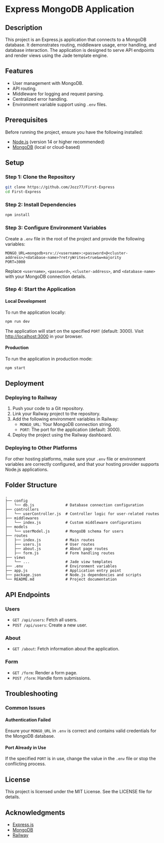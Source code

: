 # Express MongoDB Application

## Description
This project is an Express.js application that connects to a MongoDB database. It demonstrates routing, middleware usage, error handling, and database interaction. The application is designed to serve API endpoints and render views using the Jade template engine.

## Features
- User management with MongoDB.
- API routing.
- Middleware for logging and request parsing.
- Centralized error handling.
- Environment variable support using `.env` files.

## Prerequisites

Before running the project, ensure you have the following installed:
- [Node.js](https://nodejs.org/) (version 14 or higher recommended)
- [MongoDB](https://www.mongodb.com/) (local or cloud-based)

## Setup

### Step 1: Clone the Repository
```bash
git clone https://github.com/Jozz77/First-Express
cd First-Express
```

### Step 2: Install Dependencies
```bash
npm install
```

### Step 3: Configure Environment Variables
Create a `.env` file in the root of the project and provide the following variables:
```env
MONGO_URL=mongodb+srv://<username>:<password>@<cluster-address>/<database-name>?retryWrites=true&w=majority
PORT=3000
```
Replace `<username>`, `<password>`, `<cluster-address>`, and `<database-name>` with your MongoDB connection details.

### Step 4: Start the Application

#### Local Development
To run the application locally:
```bash
npm run dev
```
The application will start on the specified `PORT` (default: 3000). Visit [http://localhost:3000](http://localhost:3000) in your browser.

#### Production
To run the application in production mode:
```bash
npm start
```

## Deployment

### Deploying to Railway
1. Push your code to a Git repository.
2. Link your Railway project to the repository.
3. Add the following environment variables in Railway:
   - `MONGO_URL`: Your MongoDB connection string.
   - `PORT`: The port for the application (default: 3000).
4. Deploy the project using the Railway dashboard.

### Deploying to Other Platforms
For other hosting platforms, make sure your `.env` file or environment variables are correctly configured, and that your hosting provider supports Node.js applications.

## Folder Structure
```
.
├── config
│   └── db.js              # Database connection configuration
├── controllers
│   └── userController.js  # Controller logic for user-related routes
├── middlewares
│   └── index.js           # Custom middleware configurations
├── models
│   └── userModel.js       # MongoDB schema for users
├── routes
│   ├── index.js           # Main routes
│   ├── users.js           # User routes
│   ├── about.js           # About page routes
│   ├── form.js            # Form handling routes
├── views
│   └── ...                # Jade view templates
├── .env                   # Environment variables
├── app.js                 # Application entry point
├── package.json           # Node.js dependencies and scripts
└── README.md              # Project documentation
```

## API Endpoints

### Users
- `GET /api/users`: Fetch all users.
- `POST /api/users`: Create a new user.

### About
- `GET /about`: Fetch information about the application.

### Form
- `GET /form`: Render a form page.
- `POST /form`: Handle form submissions.

## Troubleshooting

### Common Issues

#### Authentication Failed
Ensure your `MONGO_URL` in `.env` is correct and contains valid credentials for the MongoDB database.

#### Port Already in Use
If the specified `PORT` is in use, change the value in the `.env` file or stop the conflicting process.

## License
This project is licensed under the MIT License. See the LICENSE file for details.

## Acknowledgments
- [Express.js](https://expressjs.com/)
- [MongoDB](https://www.mongodb.com/)
- [Railway](https://railway.app/)
